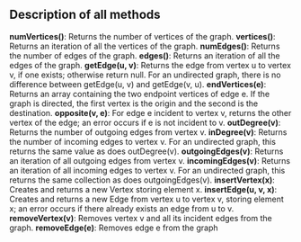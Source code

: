 ## Description of all methods
**numVertices()**: Returns the number of vertices of the graph.
**vertices()**: Returns an iteration of all the vertices of the graph.
**numEdges()**: Returns the number of edges of the graph.
**edges()**: Returns an iteration of all the edges of the graph.
**getEdge(u, v)**: Returns the edge from vertex u to vertex v, if one exists; otherwise return null. For an undirected graph, there is no difference between getEdge(u, v) and getEdge(v, u).
**endVertices(e)**: Returns an array containing the two endpoint vertices of edge e. If the graph is directed, the first vertex is the origin and the second is the destination.
**opposite(v, e)**: For edge e incident to vertex v, returns the other vertex of the edge; an error occurs if e is not incident to v.
**outDegree(v)**: Returns the number of outgoing edges from vertex v.
**inDegree(v)**: Returns the number of incoming edges to vertex v. For an undirected graph, this returns the same value as does outDegree(v).
**outgoingEdges(v)**: Returns an iteration of all outgoing edges from vertex v.
**incomingEdges(v)**: Returns an iteration of all incoming edges to vertex v. For an undirected graph, this returns the same collection as does outgoingEdges(v).
**insertVertex(x)**: Creates and returns a new Vertex storing element x.
**insertEdge(u, v, x)**: Creates and returns a new Edge from vertex u to vertex v, storing element x; an error occurs if there already exists an edge from u to v.
**removeVertex(v)**: Removes vertex v and all its incident edges from the graph.
**removeEdge(e)**: Removes edge e from the graph